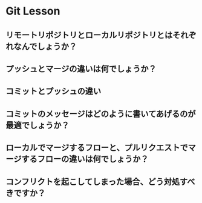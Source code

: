 # Git Lesson

## リモートリポジトリとローカルリポジトリとはそれぞれなんでしょうか？


## プッシュとマージの違いは何でしょうか？


## コミットとプッシュの違い

## コミットのメッセージはどのように書いてあげるのが最適でしょうか？

## ローカルでマージするフローと、プルリクエストでマージするフローの違いは何でしょうか？

## コンフリクトを起こしてしまった場合、どう対処すべきですか？